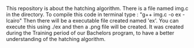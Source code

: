This repository is about the hatching algorithm. There is a file named img.c in the directory. To compile this code in terminal type : "g++ img.c -o ex -lcairo"
Then there will be a executable file created named 'ex'. You can execute this using ./ex and then a .png file will be created. 
It was created during the Training period of our Bachelors program, to have a better understanding of the hatching algorithm.

